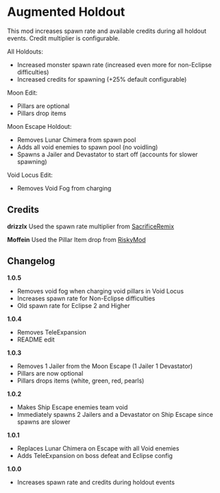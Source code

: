 # Augmented Holdout

This mod increases spawn rate and available credits during all holdout events. Credit multiplier is configurable.

All Holdouts:
  - Increased monster spawn rate (increased even more for non-Eclipse difficulties)
  - Increased credits for spawning (+25% default configurable)

Moon Edit:
  - Pillars are optional
  - Pillars drop items

Moon Escape Holdout:
  - Removes Lunar Chimera from spawn pool
  - Adds all void enemies to spawn pool (no voidling)
  - Spawns a Jailer and Devastator to start off (accounts for slower spawning)

Void Locus Edit:
  - Removes Void Fog from charging

## Credits

**drizzlx** Used the spawn rate multiplier from [SacrificeRemix](https://thunderstore.io/package/drizzlx/SacrificeRemix/)

**Moffein** Used the Pillar Item drop from [RiskyMod](https://thunderstore.io/package/Risky_Lives/RiskyMod/)

## Changelog

**1.0.5**

- Removes void fog when charging void pillars in Void Locus
- Increases spawn rate for Non-Eclipse difficulties
- Old spawn rate for Eclipse 2 and Higher

**1.0.4**

- Removes TeleExpansion
- README edit

**1.0.3**

- Removes 1 Jailer from the Moon Escape (1 Jailer 1 Devastator)
- Pillars are now optional
- Pillars drops items (white, green, red, pearls)

**1.0.2**

- Makes Ship Escape enemies team void
- Immediately spawns 2 Jailers and a Devastator on Ship Escape since spawns are slower

**1.0.1**

- Replaces Lunar Chimera on Escape with all Void enemies
- Adds TeleExpansion on boss defeat and Eclipse config

**1.0.0**

- Increases spawn rate and credits during holdout events
